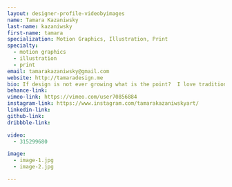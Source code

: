 ```yaml
---
layout: designer-profile-videobyimages
name: Tamara Kazaniwsky
last-name: kazaniwsky
first-name: tamara
specialization: Motion Graphics, Illustration, Print
specialty:
  - motion graphics
  - illustration
  - print
email: tamarakazaniwsky@gmail.com
website: http://tamaradesign.me
bio: If design is not ever growing what is the point?  I love traditional media and working with my hands, when I mix digital and physical work, thats where the real fun begins.
behance-link:
vimeo-link: https://vimeo.com/user70856884
instagram-link: https://www.instagram.com/tamarakazaniwskyart/
linkedin-link:
github-link:
dribbble-link:

video:
  - 315299680

image:
  - image-1.jpg
  - image-2.jpg

---
```


